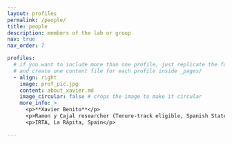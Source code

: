 ```yaml
---
layout: profiles
permalink: /people/
title: people
description: members of the lab or group
nav: true
nav_order: 7

profiles:
  # if you want to include more than one profile, just replicate the following block
  # and create one content file for each profile inside _pages/
  - align: right
    image: prof_pic.jpg
    content: about_xavier.md
    image_circular: false # crops the image to make it circular
    more_info: >
      <p>**Xavier Benito**</p>
      <p>Ramon y Cajal researcher (Tenure-track eligible, Spanish State Research Agency)</p>
      <p>IRTA, La Ràpita, Spain</p>

---
```

